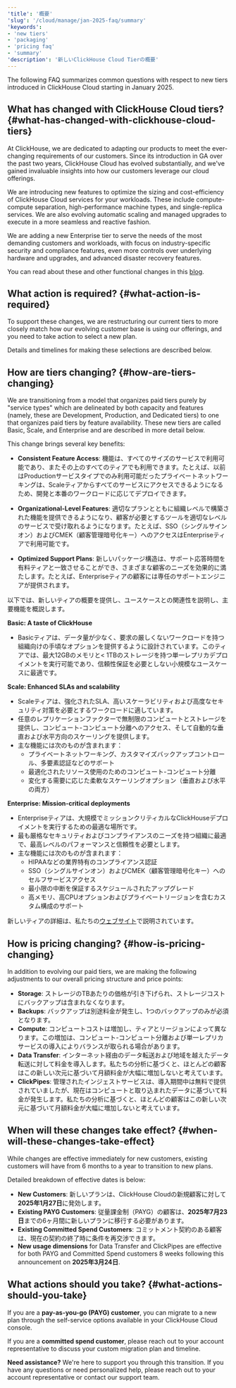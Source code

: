 ```yaml
---
'title': '概要'
'slug': '/cloud/manage/jan-2025-faq/summary'
'keywords':
- 'new tiers'
- 'packaging'
- 'pricing faq'
- 'summary'
'description': '新しいClickHouse Cloud Tierの概要'
---
```




The following FAQ summarizes common questions with respect to new tiers introduced in ClickHouse Cloud starting in January 2025.

## What has changed with ClickHouse Cloud tiers? {#what-has-changed-with-clickhouse-cloud-tiers}

At ClickHouse, we are dedicated to adapting our products to meet the ever-changing requirements of our customers. Since its introduction in GA over the past two years, ClickHouse Cloud has evolved substantially, and we've gained invaluable insights into how our customers leverage our cloud offerings.

We are introducing new features to optimize the sizing and cost-efficiency of ClickHouse Cloud services for your workloads. These include compute-compute separation, high-performance machine types, and single-replica services. We are also evolving automatic scaling and managed upgrades to execute in a more seamless and reactive fashion.

We are adding a new Enterprise tier to serve the needs of the most demanding customers and workloads, with focus on industry-specific security and compliance features, even more controls over underlying hardware and upgrades, and advanced disaster recovery features.

You can read about these and other functional changes in this [blog](https://clickhouse.com/blog/evolution-of-clickhouse-cloud-new-features-superior-performance-tailored-offerings).

## What action is required? {#what-action-is-required}

To support these changes, we are restructuring our current tiers to more closely match how our evolving customer base is using our offerings, and you need to take action to select a new plan.

Details and timelines for making these selections are described below.

## How are tiers changing? {#how-are-tiers-changing}

We are transitioning from a model that organizes paid tiers purely by "service types" which are delineated by both capacity and features (namely, these are Development, Production, and Dedicated tiers) to one that organizes paid tiers by feature availability. These new tiers are called Basic, Scale, and Enterprise and are described in more detail below.

This change brings several key benefits:

* **Consistent Feature Access**: 機能は、すべてのサイズのサービスで利用可能であり、またその上のすべてのティアでも利用できます。たとえば、以前はProductionサービスタイプでのみ利用可能だったプライベートネットワーキングは、Scaleティアからすべてのサービスにアクセスできるようになるため、開発と本番のワークロードに応じてデプロイできます。
  
* **Organizational-Level Features**: 適切なプランとともに組織レベルで構築された機能を提供できるようになり、顧客が必要とするツールを適切なレベルのサービスで受け取れるようになります。たとえば、SSO（シングルサインオン）およびCMEK（顧客管理暗号化キー）へのアクセスはEnterpriseティアで利用可能です。

* **Optimized Support Plans**: 新しいパッケージ構造は、サポート応答時間を有料ティアと一致させることができ、さまざまな顧客のニーズを効果的に満たします。たとえば、Enterpriseティアの顧客には専任のサポートエンジニアが提供されます。

以下では、新しいティアの概要を提供し、ユースケースとの関連性を説明し、主要機能を概説します。

**Basic: A taste of ClickHouse**

* Basicティアは、データ量が少なく、要求の厳しくないワークロードを持つ組織向けの手頃なオプションを提供するように設計されています。このティアでは、最大12GBのメモリと\< 1TBのストレージを持つ単一レプリカデプロイメントを実行可能であり、信頼性保証を必要としない小規模なユースケースに最適です。

**Scale: Enhanced SLAs and scalability**

* Scaleティアは、強化されたSLA、高いスケーラビリティおよび高度なセキュリティ対策を必要とするワークロードに適しています。
* 任意のレプリケーションファクターで無制限のコンピュートとストレージを提供し、コンピュート-コンピュート分離へのアクセス、そして自動的な垂直および水平方向のスケーリングを提供します。
* 主な機能には次のものが含まれます：
  * プライベートネットワーキング、カスタマイズバックアップコントロール、多要素認証などのサポート
  * 最適化されたリソース使用のためのコンピュート-コンピュート分離
  * 変化する需要に応じた柔軟なスケーリングオプション（垂直および水平の両方）

**Enterprise: Mission-critical deployments**

* Enterpriseティアは、大規模でミッションクリティカルなClickHouseデプロイメントを実行するための最適な場所です。
* 最も厳格なセキュリティおよびコンプライアンスのニーズを持つ組織に最適で、最高レベルのパフォーマンスと信頼性を必要とします。
* 主な機能には次のものが含まれます：
  * HIPAAなどの業界特有のコンプライアンス認証
  * SSO（シングルサインオン）およびCMEK（顧客管理暗号化キー）へのセルフサービスアクセス
  * 最小限の中断を保証するスケジュールされたアップグレード
  * 高メモリ、高CPUオプションおよびプライベートリージョンを含むカスタム構成のサポート

新しいティアの詳細は、私たちの[ウェブサイト](https://clickhouse.com/pricing)で説明されています。

## How is pricing changing? {#how-is-pricing-changing}

In addition to evolving our paid tiers, we are making the following adjustments to our overall pricing structure and price points:

* **Storage**: ストレージのTBあたりの価格が引き下げられ、ストレージコストにバックアップは含まれなくなります。
* **Backups**: バックアップは別途料金が発生し、1つのバックアップのみが必須となります。
* **Compute**: コンピュートコストは増加し、ティアとリージョンによって異なります。この増加は、コンピュート-コンピュート分離および単一レプリカサービスの導入によりバランスが取られる場合があります。
* **Data Transfer**: インターネット経由のデータ転送および地域を越えたデータ転送に対して料金を導入します。私たちの分析に基づくと、ほとんどの顧客はこの新しい次元に基づいて月額料金が大幅に増加しないと考えています。
* **ClickPipes**: 管理されたインジェストサービスは、導入期間中は無料で提供されていましたが、現在はコンピュートと取り込まれたデータに基づいて料金が発生します。私たちの分析に基づくと、ほとんどの顧客はこの新しい次元に基づいて月額料金が大幅に増加しないと考えています。

## When will these changes take effect? {#when-will-these-changes-take-effect}

While changes are effective immediately for new customers, existing customers will have from 6 months to a year to transition to new plans.

Detailed breakdown of effective dates is below:

* **New Customers**: 新しいプランは、ClickHouse Cloudの新規顧客に対して**2025年1月27日**に発効します。
* **Existing PAYG Customers**: 従量課金制（PAYG）の顧客は、**2025年7月23日**までの6ヶ月間に新しいプランに移行する必要があります。
* **Existing Committed Spend Customers**: コミットメント契約のある顧客は、現在の契約の終了時に条件を再交渉できます。
* **New usage dimensions** for Data Transfer and ClickPipes are effective for both PAYG and Committed Spend customers 8 weeks following this announcement on **2025年3月24日**.

## What actions should you take? {#what-actions-should-you-take}

If you are a **pay-as-you-go (PAYG) customer**, you can migrate to a new plan through the self-service options available in your ClickHouse Cloud console.

If you are a **committed spend customer**, please reach out to your account representative to discuss your custom migration plan and timeline.

**Need assistance?**
We're here to support you through this transition. If you have any questions or need personalized help, please reach out to your account representative or contact our support team.
